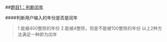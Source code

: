 
##[题目1：判断闰年](/基础/判断闰年.py)

####判断用户输入的年份是否是闰年
> 1.能被400整除的年份
> 2.能被4整除，但是不能被100整除的年份
> 以上2种方法满足一种即为闰年
